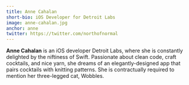 ```yaml
---
title: Anne Cahalan
short-bio: iOS Developer for Detroit Labs
image: anne-cahalan.jpg
anchor: anne
twitter: https://twitter.com/northofnormal
---
```


**Anne Cahalan** is an iOS developer Detroit Labs, where she is constantly delighted by the niftiness of Swift. Passionate about clean code, craft cocktails, and nice yarn, she dreams of an elegantly-designed app that pairs cocktails with knitting patterns. She is contractually required to mention her three-legged cat, Wobbles.